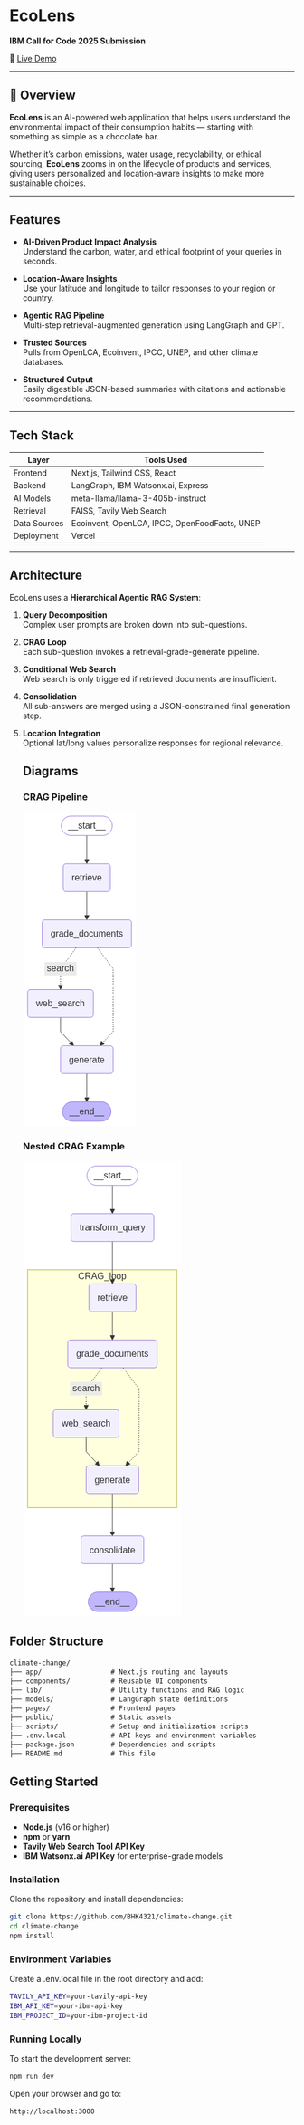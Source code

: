 # EcoLens

**IBM Call for Code 2025 Submission**

🔗 [Live Demo](https://climate-change-silk.vercel.app)

---

## 📌 Overview

**EcoLens** is an AI-powered web application that helps users understand the environmental impact of their consumption habits — starting with something as simple as a chocolate bar.

Whether it’s carbon emissions, water usage, recyclability, or ethical sourcing, **EcoLens** zooms in on the lifecycle of products and services, giving users personalized and location-aware insights to make more sustainable choices.

---

## Features

-  **AI-Driven Product Impact Analysis**  
  Understand the carbon, water, and ethical footprint of your queries in seconds.

-  **Location-Aware Insights**  
  Use your latitude and longitude to tailor responses to your region or country.

-  **Agentic RAG Pipeline**  
  Multi-step retrieval-augmented generation using LangGraph and GPT.

-  **Trusted Sources**  
  Pulls from OpenLCA, Ecoinvent, IPCC, UNEP, and other climate databases.

-  **Structured Output**  
  Easily digestible JSON-based summaries with citations and actionable recommendations.

---

##  Tech Stack

| Layer        | Tools Used                                      |
|--------------|--------------------------------------------------|
| Frontend     | Next.js, Tailwind CSS, React                    |
| Backend      | LangGraph, IBM Watsonx.ai, Express              |
| AI Models    | meta-llama/llama-3-405b-instruct                |
| Retrieval    | FAISS, Tavily Web Search                        |
| Data Sources | Ecoinvent, OpenLCA, IPCC, OpenFoodFacts, UNEP   |
| Deployment   | Vercel                                          |

---

##  Architecture

EcoLens uses a **Hierarchical Agentic RAG System**:

1. **Query Decomposition**  
   Complex user prompts are broken down into sub-questions.

2. **CRAG Loop**  
   Each sub-question invokes a retrieval-grade-generate pipeline.

3. **Conditional Web Search**  
   Web search is only triggered if retrieved documents are insufficient.

4. **Consolidation**  
   All sub-answers are merged using a JSON-constrained final generation step.

5. **Location Integration**  
   Optional lat/long values personalize responses for regional relevance.

   ##  Diagrams

   ### CRAG Pipeline

   ![CRAG Pipeline Diagram](../assets/crag.png)

   ### Nested CRAG Example

   ![Nested CRAG Example](../assets/nested_crag.png)

## Folder Structure

```plaintext
climate-change/
├── app/                 # Next.js routing and layouts
├── components/          # Reusable UI components
├── lib/                 # Utility functions and RAG logic
├── models/              # LangGraph state definitions
├── pages/               # Frontend pages
├── public/              # Static assets
├── scripts/             # Setup and initialization scripts
├── .env.local           # API keys and environment variables
├── package.json         # Dependencies and scripts
├── README.md            # This file
```

## Getting Started

### Prerequisites

- **Node.js** (v16 or higher)
- **npm** or **yarn**
- **Tavily Web Search Tool API Key**
- **IBM Watsonx.ai API Key** for enterprise-grade models

### Installation

Clone the repository and install dependencies:

```bash
git clone https://github.com/BHK4321/climate-change.git
cd climate-change
npm install
```

### Environment Variables

Create a .env.local file in the root directory and add:

```bash
TAVILY_API_KEY=your-tavily-api-key
IBM_API_KEY=your-ibm-api-key  
IBM_PROJECT_ID=your-ibm-project-id
```

### Running Locally

To start the development server:

```bash
npm run dev
```

Open your browser and go to:

```bash
http://localhost:3000
```
